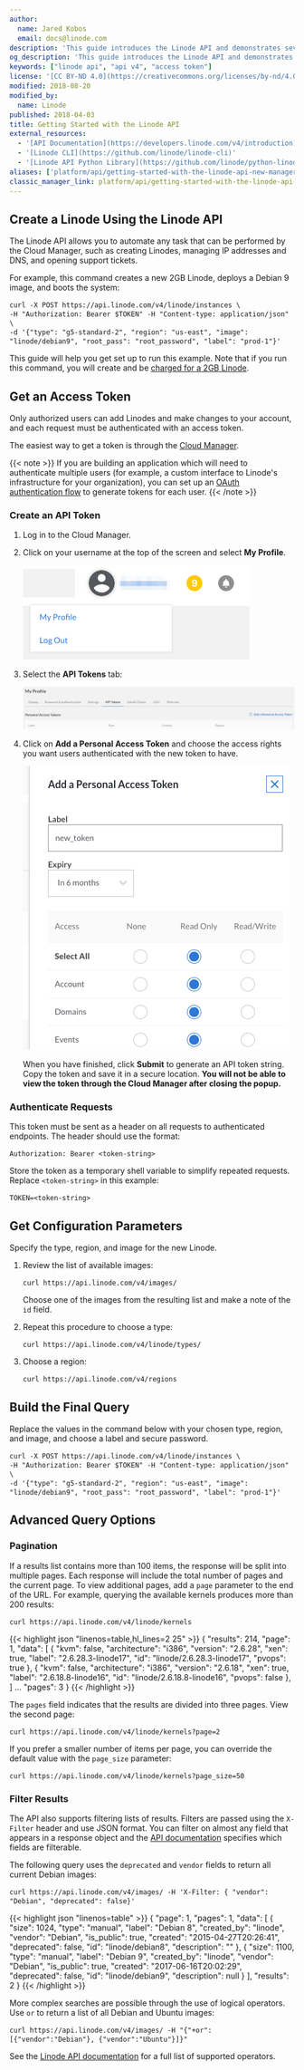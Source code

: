 ```yaml
---
author:
  name: Jared Kobos
  email: docs@linode.com
description: 'This guide introduces the Linode API and demonstrates several basic queries. It also covers authentication and the process of creating a new Linode through the API.'
og_description: 'This guide introduces the Linode API and demonstrates several basic queries. It also covers authentication and the process of creating a new Linode through the API.'
keywords: ["linode api", "api v4", "access token"]
license: '[CC BY-ND 4.0](https://creativecommons.org/licenses/by-nd/4.0)'
modified: 2018-08-20
modified_by:
  name: Linode
published: 2018-04-03
title: Getting Started with the Linode API
external_resources:
  - '[API Documentation](https://developers.linode.com/v4/introduction)'
  - '[Linode CLI](https://github.com/linode/linode-cli)'
  - '[Linode API Python Library](https://github.com/linode/python-linode-api)'
aliases: ['platform/api/getting-started-with-the-linode-api-new-manager/']
classic_manager_link: platform/api/getting-started-with-the-linode-api-classic-manager/
---
```


## Create a Linode Using the Linode API

The Linode API allows you to automate any task that can be performed by the Cloud Manager, such as creating Linodes, managing IP addresses and DNS, and opening support tickets.

For example, this command creates a new 2GB Linode, deploys a Debian 9 image, and boots the system:

    curl -X POST https://api.linode.com/v4/linode/instances \
    -H "Authorization: Bearer $TOKEN" -H "Content-type: application/json" \
    -d '{"type": "g5-standard-2", "region": "us-east", "image": "linode/debian9", "root_pass": "root_password", "label": "prod-1"}'

This guide will help you get set up to run this example. Note that if you run this command, you will create and be [charged for a 2GB Linode](/pricing).

## Get an Access Token

Only authorized users can add Linodes and make changes to your account, and each request must be authenticated with an access token.

The easiest way to get a token is through the [Cloud Manager](https://cloud.linode.com).

  {{< note >}}
If you are building an application which will need to authenticate multiple users (for example, a custom interface to Linode's infrastructure for your organization), you can set up an [OAuth authentication flow](https://developers.linode.com/v4/access) to generate tokens for each user.
{{< /note >}}

### Create an API Token

1.  Log in to the Cloud Manager.

1.  Click on your username at the top of the screen and select **My Profile**.

    ![Select My Profile.](get-started-with-linode-api-select-my-profile.png "Select My Profile.")

1.  Select the **API Tokens** tab:

    ![Select API Tokens tab in My Profile Settings.](get-started-with-linode-api-my-profile-small.png "Select the API Tokens tab in My Profile Settings.")

1.  Click on **Add a Personal Access Token** and choose the access rights you want users authenticated with the new token to have.

    ![Add a Personal Access Token](get-started-with-linode-api-new-token.png "Add a Personal Access Token")

    When you have finished, click **Submit** to generate an API token string. Copy the token and save it in a secure location. **You will not be able to view the token through the Cloud Manager after closing the popup.**

### Authenticate Requests

This token must be sent as a header on all requests to authenticated endpoints. The header should use the format:

    Authorization: Bearer <token-string>

Store the token as a temporary shell variable to simplify repeated requests. Replace `<token-string>` in this example:

    TOKEN=<token-string>

## Get Configuration Parameters

Specify the type, region, and image for the new Linode.

1.  Review the list of available images:

        curl https://api.linode.com/v4/images/

    Choose one of the images from the resulting list and make a note of the `id` field.

1.  Repeat this procedure to choose a type:

        curl https://api.linode.com/v4/linode/types/

1.  Choose a region:

        curl https://api.linode.com/v4/regions

## Build the Final Query

Replace the values in the command below with your chosen type, region, and image, and choose a label and secure password.

    curl -X POST https://api.linode.com/v4/linode/instances \
    -H "Authorization: Bearer $TOKEN" -H "Content-type: application/json" \
    -d '{"type": "g5-standard-2", "region": "us-east", "image": "linode/debian9", "root_pass": "root_password", "label": "prod-1"}'

## Advanced Query Options

### Pagination

If a results list contains more than 100 items, the response will be split into multiple pages. Each response will include the total number of pages and the current page. To view additional pages, add a `page` parameter to the end of the URL. For example, querying the available kernels produces more than 200 results:

    curl https://api.linode.com/v4/linode/kernels


  {{< highlight json "linenos=table,hl_lines=2 25" >}}
{
    "results": 214,
    "page": 1,
    "data": [
        {
            "kvm": false,
            "architecture": "i386",
            "version": "2.6.28",
            "xen": true,
            "label": "2.6.28.3-linode17",
            "id": "linode/2.6.28.3-linode17",
            "pvops": true
        },
        {
            "kvm": false,
            "architecture": "i386",
            "version": "2.6.18",
            "xen": true,
            "label": "2.6.18.8-linode16",
            "id": "linode/2.6.18.8-linode16",
            "pvops": false
        },
    ]
        ...
    "pages": 3
}
{{< /highlight >}}

The `pages` field indicates that the results are divided into three pages. View the second page:

    curl https://api.linode.com/v4/linode/kernels?page=2

If you prefer a smaller number of items per page, you can override the default value with the `page_size` parameter:

    curl https://api.linode.com/v4/linode/kernels?page_size=50

### Filter Results

The API also supports filtering lists of results. Filters are passed using the `X-Filter` header and use JSON format. You can filter on almost any field that appears in a response object and the [API documentation](https://developers.linode.com/v4/introduction) specifies which fields are filterable.

The following query uses the `deprecated` and `vendor` fields to return all current Debian images:

    curl https://api.linode.com/v4/images/ -H 'X-Filter: { "vendor": "Debian", "deprecated": false}'

  {{< highlight json "linenos=table" >}}
{
    "page": 1,
    "pages": 1,
    "data": [
        {
            "size": 1024,
            "type": "manual",
            "label": "Debian 8",
            "created_by": "linode",
            "vendor": "Debian",
            "is_public": true,
            "created": "2015-04-27T20:26:41",
            "deprecated": false,
            "id": "linode/debian8",
            "description": ""
        },
        {
            "size": 1100,
            "type": "manual",
            "label": "Debian 9",
            "created_by": "linode",
            "vendor": "Debian",
            "is_public": true,
            "created": "2017-06-16T20:02:29",
            "deprecated": false,
            "id": "linode/debian9",
            "description": null
        }
    ],
    "results": 2
}
{{< /highlight >}}

More complex searches are possible through the use of logical operators. Use `or` to return a list of all Debian and Ubuntu images:

    curl https://api.linode.com/v4/images/ -H "{"+or": [{"vendor":"Debian"}, {"vendor":"Ubuntu"}]}"

See the [Linode API documentation](https://developers.linode.com/v4/filtering) for a full list of supported operators.
